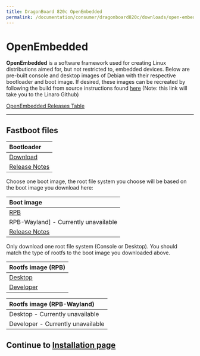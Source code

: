```yaml
---
title: DragonBoard 820c OpenEmbedded
permalink: /documentation/consumer/dragonboard820c/downloads/open-embedded.md.html
---
```

# OpenEmbedded

**OpenEmbedded** is a software framework used for creating Linux distributions aimed for, but not restricted to, embedded devices. Below are pre-built console and desktop images of Debian with their respective bootloader and boot image. If desired, these images can be recreated by following the build from source instructions found [here](https://github.com/Linaro/documentation/blob/master/Reference-Platform/CECommon/OE.md) (Note: this link will take you to the Linaro Github)

[OpenEmbedded Releases Table](https://wiki.yoctoproject.org/wiki/Releases)

***

## Fastboot files

| Bootloader                                                                                                                             |
|:---------------------------------------------------------------------------------------------------------------------------------------|
| [Download](http://snapshots.linaro.org/96boards/dragonboard820c/linaro/rescue/latest/dragonboard-820c-bootloader-ufs-linux-*.zip)       |
| [Release Notes](http://snapshots.linaro.org/96boards/dragonboard820c/linaro/rescue/latest/)                                             |

Choose one boot image, the root file system you choose will be based on the boot image you download here:

| Boot image                                                                                                                                           |
|:-----------------------------------------------------------------------------------------------------------------------------------------------------|
| [RPB](http://snapshots.linaro.org/96boards/dragonboard820c/linaro/openembedded/rocko/latest/rpb/boot--4.14-r0-dragonboard-820c-*.img)                |
| RPB-Wayland] - Currently unavailable
| [Release Notes](http://snapshots.linaro.org/96boards/dragonboard820c/linaro/openembedded/rocko/latest/)                                              |

Only download one root file system (Console or Desktop). You should match the type of rootfs to the boot image you downloaded above.

| Rootfs image (RPB)                                                                                                                                       |
|:-----------------------------------------------------------------------------------------------------------------------------------------------------------|
| [Desktop](http://snapshots.linaro.org/96boards/dragonboard820c/linaro/openembedded/rocko/latest/rpb/rpb-desktop-image-dragonboard-820c-*.rootfs.ext4.gz) | 
| [Developer](http://snapshots.linaro.org/96boards/dragonboard820c/linaro/openembedded/rocko/latest/rpb/rpb-console-image-dragonboard-820c-*.rootfs.ext4.gz) |

| Rootfs image (RPB-Wayland)                                                                                                                                      | 
|:---------------------------------------------------------------------------------------------------------------------------------------------------------------|
| Desktop - Currently unavailable | 
| Developer - Currently unavailable |

## Continue to [Installation page](../installation)
